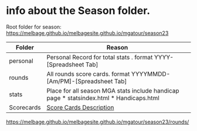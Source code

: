 # info about the Season folder.
Root folder for season:
https://melbage.github.io/melbagesite.github.io/mgatour/season23

|Folder | Reason|
|---|---|
| personal | Personal Record for total stats . format YYYY-[Spreadsheet Tab] |
| rounds | All rounds score cards. format YYYYMMDD-[Am/PM]-[Spreadsheet Tab]|
| stats | Place for all season MGA stats include  handicap page * statsindex.html * Handicaps.html|
| Scorecards| [Score Cards Description](./scorecards/readme.md) |

https://melbage.github.io/melbagesite.github.io/mgatour/season23/rounds/